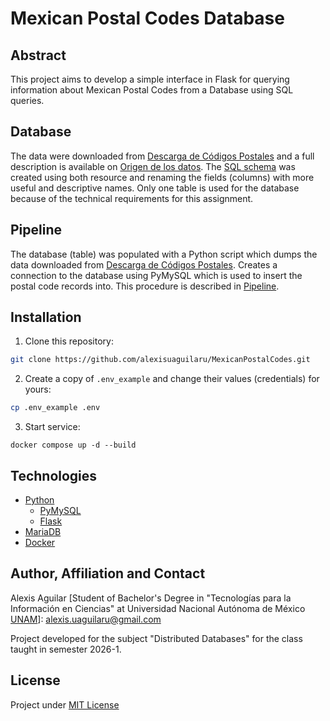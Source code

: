 # Mexican Postal Codes Database

## Abstract
This project aims to develop a simple interface in Flask for querying information about Mexican Postal Codes from a Database using SQL queries.

## Database
The data were downloaded from [Descarga de Códigos Postales](https://www.correosdemexico.gob.mx/SSLServicios/ConsultaCP/CodigoPostal_Exportar.aspx) and a full description is available on [Origen de los datos](https://github.com/eclipxe13/sepomexphp/blob/master/docs/DATABASE.md). The [SQL schema](./Database/Schema.sql) was created using both resource and renaming the fields (columns) with more useful and descriptive names. Only one table is used for the database because of the technical requirements for this assignment. 

## Pipeline
The database (table) was populated with a Python script which dumps the data downloaded from [Descarga de Códigos Postales](https://www.correosdemexico.gob.mx/SSLServicios/ConsultaCP/CodigoPostal_Exportar.aspx). Creates a connection to the database using PyMySQL which is used to insert the postal code records into. This procedure is described in [Pipeline](./Pipeline).

## Installation
1. Clone this repository:
```bash
git clone https://github.com/alexisuaguilaru/MexicanPostalCodes.git
```
2. Create a copy of `.env_example` and change their values (credentials) for yours:
```bash
cp .env_example .env
```
3. Start service:
```
docker compose up -d --build
```

## Technologies
* [Python](https://www.python.org/)
  * [PyMySQL](https://pymysql.readthedocs.io/en/latest/)
  * [Flask](https://flask.palletsprojects.com/en/stable/)
* [MariaDB](https://mariadb.org/)
* [Docker](https://www.docker.com/)

## Author, Affiliation and Contact
Alexis Aguilar [Student of Bachelor's Degree in "Tecnologías para la Información en Ciencias" at Universidad Nacional Autónoma de México [UNAM](https://www.unam.mx/)]: alexis.uaguilaru@gmail.com

Project developed for the subject "Distributed Databases" for the class taught in semester 2026-1.

## License
Project under [MIT License](LICENSE)